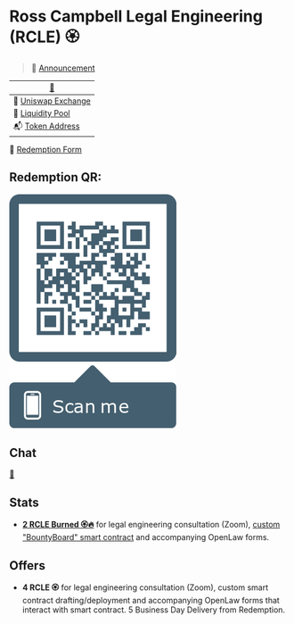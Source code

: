 # Ross Campbell Legal Engineering (RCLE) 🏵️
> 📢 [Announcement](https://twitter.com/r_ross_campbell/status/1157701745281241090?s=20) 


| [🎩](https://github.com/trustwallet/tokens/blob/master/tokens/0x5a844590c5b8f40ae56190771d06c60b9ab1da1c.png) 
| -------------
🦄 [Uniswap Exchange](https://uniswap.exchange/swap/0x5a844590c5b8f40ae56190771d06c60b9ab1da1c) |
🍲 [Liquidity Pool](https://etherscan.io/address/0xd994b83f2fca809704d6819935d89f3d0f5de555) |
📬 [Token Address](https://etherscan.io/address/0x5a844590c5b8f40ae56190771d06c60b9ab1da1c) |
🤝 [Redemption Form](https://app.openlaw.io/template/Redeem%20RCLE)

## Redemption QR: 

![Redeem RCLE on OpenLaw](https://github.com/Ro5s/RCLE/blob/master/frame.png)

## Chat 

[💬](https://gitter.im/LegalEngineerChat/community)

## Stats

* [**2 RCLE Burned 🏵️🔥**](https://etherscan.io/tx/0x4ff37e536a93041453eeed34da47cafcb4a46fef645a5ad36562fc7bf0716b7c) for legal engineering consultation (Zoom), [custom "BountyBoard" smart contract](https://etherscan.io/address/0x1c7e265685914927925d6e930a809e942b538db3#code) and accompanying OpenLaw forms.

## Offers

* **4 RCLE 🏵️** for legal engineering consultation (Zoom), custom smart contract drafting/deployment and accompanying OpenLaw forms that interact with smart contract. 5 Business Day Delivery from Redemption.

